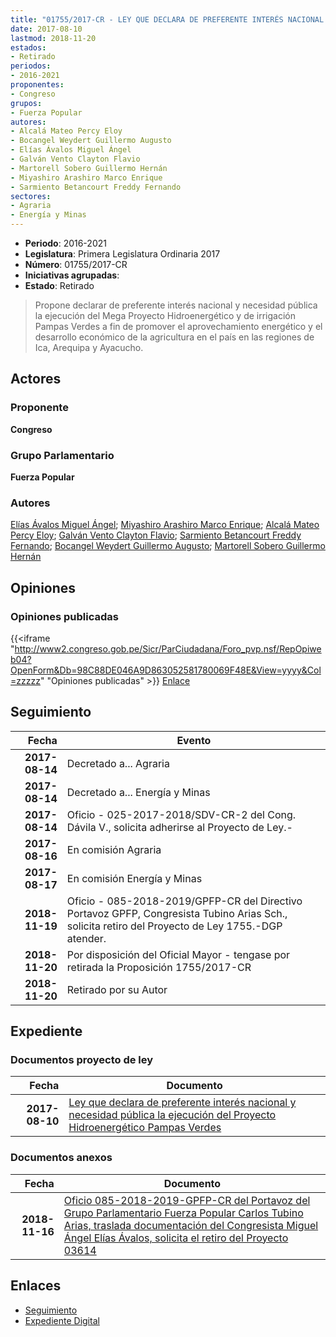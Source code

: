 ```yaml
---
title: "01755/2017-CR - LEY QUE DECLARA DE PREFERENTE INTERÉS NACIONAL Y NECESIDAD PÚBLICA LA EJECUCIÓN DEL PROYECTO HIDROENERGÉTICO PAMPAS VERDES"
date: 2017-08-10
lastmod: 2018-11-20
estados:
- Retirado
periodos:
- 2016-2021
proponentes:
- Congreso
grupos:
- Fuerza Popular
autores:
- Alcalá Mateo Percy Eloy
- Bocangel Weydert Guillermo Augusto
- Elías Ávalos Miguel Ángel
- Galván Vento Clayton Flavio
- Martorell Sobero Guillermo Hernán
- Miyashiro Arashiro Marco Enrique
- Sarmiento Betancourt Freddy Fernando
sectores:
- Agraria
- Energía y Minas
---
```

- **Periodo**: 2016-2021
- **Legislatura**: Primera Legislatura Ordinaria 2017
- **Número**: 01755/2017-CR
- **Iniciativas agrupadas**: 
- **Estado**: Retirado

> Propone declarar de preferente interés nacional y necesidad pública la ejecución del Mega Proyecto Hidroenergético y de irrigación Pampas Verdes a fin de promover el aprovechamiento energético y el desarrollo económico de la agricultura en el país en las regiones de Ica, Arequipa y Ayacucho.


## Actores

### Proponente

**Congreso**

### Grupo Parlamentario

**Fuerza Popular**

### Autores

[Elías Ávalos Miguel Ángel](mailto:mailto:melias@congreso.gob.pe); [Miyashiro Arashiro Marco Enrique](mailto:mailto:mmiyashiro@congreso.gob.pe); [Alcalá Mateo Percy Eloy](mailto:mailto:palcala@congreso.gob.pe); [Galván Vento Clayton Flavio](mailto:mailto:cgalvan@congreso.gob.pe); [Sarmiento Betancourt Freddy Fernando](mailto:mailto:fsarmiento@congreso.gob.pe); [Bocangel Weydert Guillermo Augusto](mailto:mailto:gbocangel@congreso.gob.pe); [Martorell Sobero Guillermo Hernán](mailto:mailto:gmartorell@congreso.gob.pe)

## Opiniones

### Opiniones publicadas

{{<iframe "http://www2.congreso.gob.pe/Sicr/ParCiudadana/Foro_pvp.nsf/RepOpiweb04?OpenForm&Db=98C88DE046A9D863052581780069F48E&View=yyyy&Col=zzzzz" "Opiniones publicadas" >}}
[Enlace](http://www2.congreso.gob.pe/Sicr/ParCiudadana/Foro_pvp.nsf/RepOpiweb04?OpenForm&Db=98C88DE046A9D863052581780069F48E&View=yyyy&Col=zzzzz)


## Seguimiento

| Fecha | Evento |
|------:|--------|
| **2017-08-14** | Decretado a... Agraria |
| **2017-08-14** | Decretado a... Energía y Minas |
| **2017-08-14** | Oficio - 025-2017-2018/SDV-CR-2 del Cong. Dávila V., solicita adherirse al Proyecto de Ley.- |
| **2017-08-16** | En comisión Agraria |
| **2017-08-17** | En comisión Energía y Minas |
| **2018-11-19** | Oficio - 085-2018-2019/GPFP-CR del Directivo Portavoz GPFP, Congresista Tubino Arias Sch., solicita retiro del Proyecto de Ley 1755.-DGP atender. |
| **2018-11-20** | Por disposición del Oficial Mayor - tengase por retirada la Proposición 1755/2017-CR |
| **2018-11-20** | Retirado por su Autor |

## Expediente

### Documentos proyecto de ley

| Fecha | Documento |
|------:|-----------|
| **2017-08-10** | [Ley que declara de preferente interés nacional y necesidad pública la ejecución del Proyecto Hidroenergético Pampas Verdes](http://www.leyes.congreso.gob.pe/Documentos/2016_2021/Proyectos_de_Ley_y_de_Resoluciones_Legislativas/PL0175520170810..pdf) |

### Documentos anexos

| Fecha | Documento |
|------:|-----------|
| **2018-11-16** | [Oficio 085-2018-2019-GPFP-CR del Portavoz del Grupo Parlamentario Fuerza Popular Carlos Tubino Arias, traslada documentación del Congresista Miguel Ángel Elías Ávalos, solicita el retiro del Proyecto 03614](http://www.leyes.congreso.gob.pe/Documentos/2016_2021/Oficios/Grupos_Parlamentarios/OFICIO-085-2018-2019-GPFP-CR.pdf) |

## Enlaces

- [Seguimiento](http://www2.congreso.gob.pe/Sicr/TraDocEstProc/CLProLey2016.nsf/f7fff46988ca05b1052578e100829cc7/ee6dc3395aa4232505258178006418cb?OpenDocument)
- [Expediente Digital](http://www2.congreso.gob.pe/Sicr/TraDocEstProc/Expvirt_2011.nsf/visbusqptramdoc1621/01755?opendocument)

